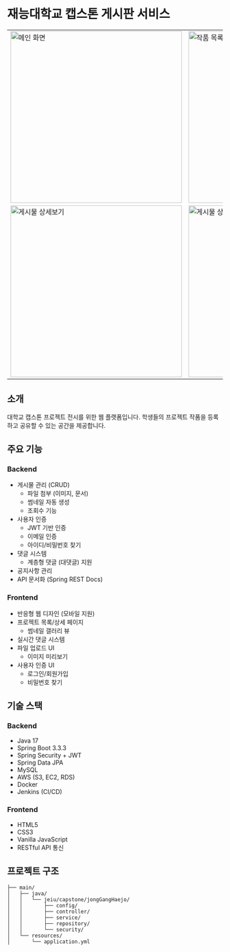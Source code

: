# 재능대학교 캡스톤 게시판 서비스

<table>
  <tr>
    <td><img src="https://github.com/user-attachments/assets/1f523fa9-dfbe-4c54-bb1a-710ef36c3cd5" alt="메인 화면" width="400"/></td>
    <td><img src="https://github.com/user-attachments/assets/a129f5ec-7d06-4d75-992c-52ff38c5c9b0" alt="작품 목록" width="400"/></td>
  </tr>
  <tr>
    <td><img src="https://github.com/user-attachments/assets/0d16ea94-cb90-4108-b3d3-be3143e429c6" alt="게시물 상세보기" width="400"/></td>
    <td><img src="https://github.com/user-attachments/assets/0ab6adcf-dd17-44c9-934e-ea69289f2b89" alt="게시물 상세보기 하단" width="400"/></td>
  </tr>
</table>

## 소개
대학교 캡스톤 프로젝트 전시를 위한 웹 플랫폼입니다. 학생들의 프로젝트 작품을 등록하고 공유할 수 있는 공간을 제공합니다.

## 주요 기능

### Backend
- 게시물 관리 (CRUD)
  - 파일 첨부 (이미지, 문서)
  - 썸네일 자동 생성
  - 조회수 기능
- 사용자 인증
  - JWT 기반 인증
  - 이메일 인증
  - 아이디/비밀번호 찾기
- 댓글 시스템
  - 계층형 댓글 (대댓글) 지원
- 공지사항 관리
- API 문서화 (Spring REST Docs)

### Frontend
- 반응형 웹 디자인 (모바일 지원)
- 프로젝트 목록/상세 페이지
  - 썸네일 갤러리 뷰
- 실시간 댓글 시스템
- 파일 업로드 UI
  - 이미지 미리보기
- 사용자 인증 UI
  - 로그인/회원가입
  - 비밀번호 찾기

## 기술 스택

### Backend
- Java 17
- Spring Boot 3.3.3
- Spring Security + JWT
- Spring Data JPA
- MySQL
- AWS (S3, EC2, RDS)
- Docker
- Jenkins (CI/CD)

### Frontend
- HTML5
- CSS3
- Vanilla JavaScript
- RESTful API 통신

## 프로젝트 구조
```
├── main/
│   ├── java/
│   │   └── jeiu/capstone/jongGangHaejo/
│   │       ├── config/
│   │       ├── controller/
│   │       ├── service/
│   │       ├── repository/
│   │       └── security/
│   └── resources/
│       └── application.yml
```
